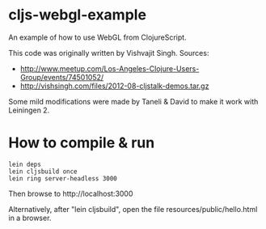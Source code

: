 cljs-webgl-example
==================

An example of how to use WebGL from ClojureScript.

This code was originally written by Vishvajit Singh. Sources:

* http://www.meetup.com/Los-Angeles-Clojure-Users-Group/events/74501052/
* http://vishsingh.com/files/2012-08-cljstalk-demos.tar.gz

Some mild modifications were made by Taneli & David to make it work with
Leiningen 2.

How to compile & run
====================

    lein deps
    lein cljsbuild once
    lein ring server-headless 3000

Then browse to http://localhost:3000

Alternatively, after "lein cljsbuild", open the file resources/public/hello.html in a browser.
